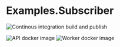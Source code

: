 # Examples.Subscriber

![Continous integration build and publish](https://github.com/SC-Poc/Service.Examples.Subscriber/workflows/Continous%20integration%20build%20and%20publish/badge.svg)

![API docker image](https://img.shields.io/docker/v/swisschains/examples-subscriber?sort=semver)
![Worker docker image](https://img.shields.io/docker/v/swisschains/examples-subscriber-worker?sort=semver)
